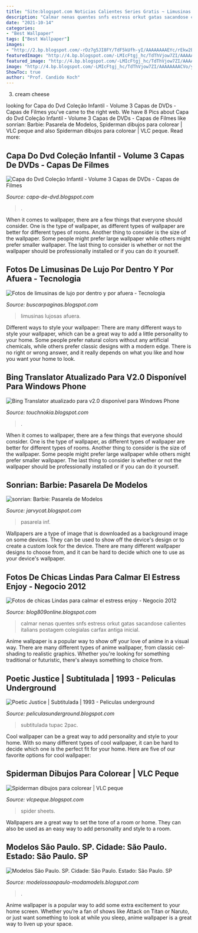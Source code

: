 ```yaml
---
title: "Site:blogspot.com Noticias Calientes Series Gratis ~ Limusinas Lujosas Afuera"
description: "Calmar nenas quentes snfs estress orkut gatas sacandose calientes italians postagem colegialas carfax antiga inicial"
date: "2021-10-14"
categories:
- "Best Wallpaper"
tags: ["Best Wallpaper"]
images:
- "http://2.bp.blogspot.com/-rDz7g5JI8FY/TdF5kUfh-yI/AAAAAAAAEYc/rEkw2BlsG4s/s1600/fotos%2Bde%2Blimusinas%2B%2Bpor%2Bdentro%2Blujosajpg.jpg"
featuredImage: "http://4.bp.blogspot.com/-LMIcFtgj_hc/TdThVjow7ZI/AAAAAAAACVo/ykLk2-4ZwFs/s1600/spiderman-coloring-printable-spederman+para+colorear+o+pintar+%25287%2529.gif"
featured_image: "http://4.bp.blogspot.com/-LMIcFtgj_hc/TdThVjow7ZI/AAAAAAAACVo/ykLk2-4ZwFs/s1600/spiderman-coloring-printable-spederman+para+colorear+o+pintar+%25287%2529.gif"
image: "http://4.bp.blogspot.com/-LMIcFtgj_hc/TdThVjow7ZI/AAAAAAAACVo/ykLk2-4ZwFs/s1600/spiderman-coloring-printable-spederman+para+colorear+o+pintar+%25287%2529.gif"
ShowToc: true
author: "Prof. Candido Koch"
---
```



3. cream cheese 

	

		
looking for Capa do Dvd Coleção Infantil - Volume 3 Capas de DVDs - Capas de Filmes you've came to the right web. We have 8 Pics about Capa do Dvd Coleção Infantil - Volume 3 Capas de DVDs - Capas de Filmes like sonrian: Barbie: Pasarela de Modelos, Spiderman dibujos para colorear | VLC peque and also Spiderman dibujos para colorear | VLC peque. Read more:
		
    
## Capa Do Dvd Coleção Infantil - Volume 3 Capas De DVDs - Capas De Filmes

<img loading=lazy src="http://4.bp.blogspot.com/-5-j5Esaz4CM/URw9xDlYEfI/AAAAAAAAKV8/U5v8qyW11_U/s1600/capa-so-dvd-Colecao-Infantil-Volume-3.jpg" onerror="this.onerror=null;this.src='https://tse2.mm.bing.net/th?id=OIP.gJMKRYe4oWekkPNFUyZDLgHaE3&amp;pid=15.1';" alt="Capa do Dvd Coleção Infantil - Volume 3 Capas de DVDs - Capas de Filmes">

_Source: capa-de-dvd.blogspot.com_

>. 

	

When it comes to wallpaper, there are a few things that everyone should consider. One is the type of wallpaper, as different types of wallpaper are better for different types of rooms. Another thing to consider is the size of the wallpaper. Some people might prefer large wallpaper while others might prefer smaller wallpaper. The last thing to consider is whether or not the wallpaper should be professionally installed or if you can do it yourself.

    
## Fotos De Limusinas De Lujo Por Dentro Y Por Afuera - Tecnologia

<img loading=lazy src="http://2.bp.blogspot.com/-rDz7g5JI8FY/TdF5kUfh-yI/AAAAAAAAEYc/rEkw2BlsG4s/s1600/fotos%2Bde%2Blimusinas%2B%2Bpor%2Bdentro%2Blujosajpg.jpg" onerror="this.onerror=null;this.src='https://tse2.mm.bing.net/th?id=OIP.MBNKtdCp82zwWmk-LZXXkAHaHd&amp;pid=15.1';" alt="Fotos de limusinas de lujo por dentro y por afuera - Tecnologia">

_Source: buscarpaginas.blogspot.com_

>limusinas lujosas afuera. 

	

Different ways to style your wallpaper:
There are many different ways to style your wallpaper, which can be a great way to add a little personality to your home. Some people prefer natural colors without any artificial chemicals, while others prefer classic designs with a modern edge. There is no right or wrong answer, and it really depends on what you like and how you want your home to look.

    
## Bing Translator Atualizado Para V2.0 Disponível Para Windows Phone

<img loading=lazy src="http://2.bp.blogspot.com/-IyL9rUGWK54/T41DK976VMI/AAAAAAAAEgk/BYBkJyJvkmc/w1200-h630-p-k-no-nu/BingTranslator-WindowsPhone.PNG" onerror="this.onerror=null;this.src='https://tse1.mm.bing.net/th?id=OIP.p9R3qJvq4ATsHCq1qW63EwHaD4&amp;pid=15.1';" alt="Bing Translator atualizado para v2.0 disponível para Windows Phone">

_Source: touchnokia.blogspot.com_

>. 

	

When it comes to wallpaper, there are a few things that everyone should consider. One is the type of wallpaper, as different types of wallpaper are better for different types of rooms. Another thing to consider is the size of the wallpaper. Some people might prefer large wallpaper while others might prefer smaller wallpaper. The last thing to consider is whether or not the wallpaper should be professionally installed or if you can do it yourself.

    
## Sonrian: Barbie: Pasarela De Modelos

<img loading=lazy src="http://bp3.blogger.com/_pysnXEzGH3Y/SB_k58g_MfI/AAAAAAAAA2o/DQv3R_mrdtU/w1200-h630-p-k-no-nu/pasarelademodasdg5sw5.jpg" onerror="this.onerror=null;this.src='https://tse4.mm.bing.net/th?id=OIP.qTGsG6iKc2U9ppkMVagDgwDXEs&amp;pid=15.1';" alt="sonrian: Barbie: Pasarela de Modelos">

_Source: jarvycat.blogspot.com_

>pasarela inf. 

	

Wallpapers are a type of image that is downloaded as a background image on some devices. They can be used to show off the device's design or to create a custom look for the device. There are many different wallpaper designs to choose from, and it can be hard to decide which one to use as your device's wallpaper.

    
## Fotos De Chicas Lindas Para Calmar El Estress Enjoy - Negocio 2012

<img loading=lazy src="http://4.bp.blogspot.com/-RvDZ0Nnr6ps/TtOtGiVtFhI/AAAAAAAACVE/upDYbdeJ2so/s1600/chicas-calientes-facebook-01.jpg" onerror="this.onerror=null;this.src='https://tse1.mm.bing.net/th?id=OIP.SZsWn-imYBRG1XHq3DcfCQHaJ6&amp;pid=15.1';" alt="Fotos de chicas Lindas para calmar el estress enjoy - Negocio 2012">

_Source: blog809online.blogspot.com_

>calmar nenas quentes snfs estress orkut gatas sacandose calientes italians postagem colegialas carfax antiga inicial. 

	

Anime wallpaper is a popular way to show off your love of anime in a visual way. There are many different types of anime wallpaper, from classic cel-shading to realistic graphics. Whether you're looking for something traditional or futuristic, there's always something to choice from.

    
## Poetic Justice | Subtitulada | 1993 - Peliculas Underground

<img loading=lazy src="http://4.bp.blogspot.com/-d932bxbu_mI/UWDFsdoxAEI/AAAAAAAACgg/k9hI03w527g/s1600/tumblr_mjxp84uBST1qaonh9o1_500.jpg" onerror="this.onerror=null;this.src='https://tse4.mm.bing.net/th?id=OIP.zSXlv9xq0wPdrVFmSrsV5gAAAA&amp;pid=15.1';" alt="Poetic Justice | Subtitulada | 1993 - Peliculas underground">

_Source: peliculasunderground.blogspot.com_

>subtitulada tupac 2pac. 

	

Cool wallpaper can be a great way to add personality and style to your home. With so many different types of cool wallpaper, it can be hard to decide which one is the perfect fit for your home. Here are five of our favorite options for cool wallpaper: 

    
## Spiderman Dibujos Para Colorear | VLC Peque

<img loading=lazy src="http://4.bp.blogspot.com/-LMIcFtgj_hc/TdThVjow7ZI/AAAAAAAACVo/ykLk2-4ZwFs/s1600/spiderman-coloring-printable-spederman+para+colorear+o+pintar+%25287%2529.gif" onerror="this.onerror=null;this.src='https://tse4.mm.bing.net/th?id=OIP.R6R4zZppC_mo0Tti1C7bygHaKD&amp;pid=15.1';" alt="Spiderman dibujos para colorear | VLC peque">

_Source: vlcpeque.blogspot.com_

>spider sheets. 

	

Wallpapers are a great way to set the tone of a room or home. They can also be used as an easy way to add personality and style to a room.

    
## Modelos São Paulo. SP. Cidade: São Paulo. Estado: São Paulo. SP

<img loading=lazy src="http://2.bp.blogspot.com/_ZomMCJmYrWY/TEG8bjRcweI/AAAAAAAAAVY/c6m5NX4w1IE/s320/gata-dandee+(69).bmp" onerror="this.onerror=null;this.src='https://tse4.mm.bing.net/th?id=OIP.KKs5nXwbSk2ML3HZZV_XZQAAAA&amp;pid=15.1';" alt="Modelos São Paulo. SP. Cidade: São Paulo. Estado: São Paulo. SP">

_Source: modelossaopaulo-modamodels.blogspot.com_

>. 

	

Anime wallpaper is a popular way to add some extra excitement to your home screen. Whether you’re a fan of shows like Attack on Titan or Naruto, or just want something to look at while you sleep, anime wallpaper is a great way to liven up your space.

